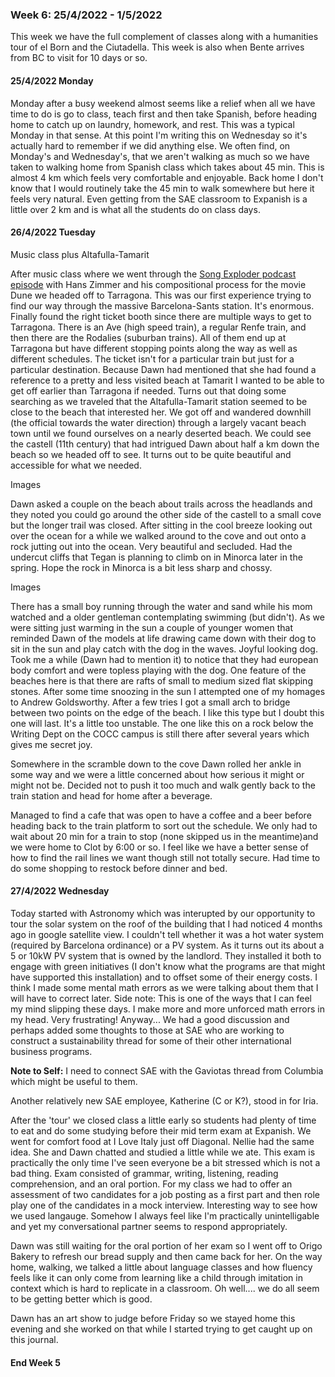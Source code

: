### Week 6: 25/4/2022 - 1/5/2022

This week we have the full complement of classes along with a humanities tour of el Born and the Ciutadella. This week is also when Bente arrives from BC to visit for 10 days or so.

#### 25/4/2022 Monday

Monday after a busy weekend almost seems like a relief when all we have time to do is go to class, teach first and then take Spanish, before heading home to catch up on laundry, homework, and rest. This was a typical Monday in that sense. At this point I'm writing this on Wednesday so it's actually hard to remember if we did anything else. We often find, on Monday's and Wednesday's, that we aren't walking as much so we have taken to walking home from Spanish class which takes about 45 min. This is almost 4 km which feels very comfortable and enjoyable. Back home I don't know that I would routinely take the 45 min to walk somewhere but here it feels very natural. Even getting from the SAE classroom to Expanish is a little over 2 km and is what all the students do on class days.

#### 26/4/2022 Tuesday

Music class plus Altafulla-Tamarit

After music class where we went through the [Song Exploder podcast episode](https://songexploder.net/dune) with Hans Zimmer and his compositional process for the movie Dune we headed off to Tarragona. This was our first experience trying to find our way through the massive Barcelona-Sants station. It's enormous. Finally found the right ticket booth since there are multiple ways to get to Tarragona. There is an Ave (high speed train), a regular Renfe train, and then there are the Rodalies (suburban trains). All of them end up at Tarragona but have different stopping points along the way as well as different schedules. The ticket isn't for a particular train but just for a particular destination. Because Dawn had mentioned that she had found a reference to a pretty and less visited beach at Tamarit I wanted to be able to get off earlier than Tarragona if needed. Turns out that doing some searching as we traveled that the Altafulla-Tamarit station seemed to be close to the beach that interested her. We got off and wandered downhill (the official towards the water direction) through a largely vacant beach town until we found ourselves on a nearly deserted beach. We could see the castell (11th century) that had intrigued Dawn about half a km down the beach so we headed off to see. It turns out to be quite beautiful and accessible for what we needed. 

Images

Dawn asked a couple on the beach about trails across the headlands and they noted you could go around the other side of the castell to a small cove but the longer trail was closed. After sitting in the cool breeze looking out over the ocean for a while we walked around to the cove and out onto a rock jutting out into the ocean. Very beautiful and secluded. Had the undercut cliffs that Tegan is planning to climb on in Minorca later in the spring. Hope the rock in Minorca is a bit less sharp and chossy. 
 
Images

There has a small boy running through the water and sand while his mom watched and a older gentleman contemplating swimming (but didn't). As we were sitting just warming in the sun a couple of younger women that reminded Dawn of the models at life drawing came down with their dog to sit in the sun and play catch with the dog in the waves. Joyful looking dog. Took me a while (Dawn had to mention it) to notice that they had european body comfort and were topless playing with the dog. One feature of the beaches here is that there are rafts of small to medium sized flat skipping stones. After some time snoozing in the sun I attempted one of my homages to Andrew Goldsworthy. After a few tries I got a small arch to bridge between two points on the edge of the beach. I like this type but I doubt this one will last. It's a little too unstable. The one like this on a rock below the Writing Dept on the COCC campus is still there after several years which gives me secret joy.

Somewhere in the scramble down to the cove Dawn rolled her ankle in some way and we were a little concerned about how serious it might or might not be. Decided not to push it too much and walk gently back to the train station and head for home after a beverage.

Managed to find a cafe that was open to have a coffee and a beer before heading back to the train platform to sort out the schedule. We only had to wait about 20 min for a train to stop (none skipped us in the meantime)and we were home to Clot by 6:00 or so. I feel like we have a better sense of how to find the rail lines we want though still not totally secure. Had time to do some shopping to restock before dinner and bed.

#### 27/4/2022 Wednesday 

Today started with Astronomy which was interupted by our opportunity to tour the solar system on the roof of the building that I had noticed 4 months ago in google satellite view. I couldn't tell whether it was a hot water system (required by Barcelona ordinance) or a PV system. As it turns out its about a 5 or 10kW PV system that is owned by the landlord. They installed it both to engage with green initiatives (I don't know what the programs are that might have supported this installation) and to offset some of their energy costs. I think I made some mental math errors as we were talking about them that I will have to correct later. Side note: This is one of the ways that I can feel my mind slipping these days. I make more and more unforced math errors in my head. Very frustrating! Anyway... We had a good discussion and perhaps added some thoughts to those at SAE who are working to construct a sustainability thread for some of their other international business programs. 

**Note to Self:** I need to connect SAE with the Gaviotas thread from Columbia which might be useful to them.

Another relatively new SAE employee, Katherine (C or K?), stood in for Iria. 

After the 'tour' we closed class a little early so students had plenty of time to eat and do some studying before their mid term exam at Expanish. We went for comfort food at I Love Italy just off Diagonal. Nellie had the same idea. She and Dawn chatted and studied a little while we ate. This exam is practically the only time I've seen everyone be a bit stressed which is not a bad thing. Exam consisted of grammar, writing, listening, reading comprehension, and an oral portion. For my class we had to offer an assessment of two candidates for a job posting as a first part and then role play one of the candidates in a mock interview. Interesting way to see how we used langauge. Somehow I always feel like I'm practically unintelligable and yet my conversational partner seems to respond appropriately. 

Dawn was still waiting for the oral portion of her exam so I went off to Origo Bakery to refresh our bread supply and then came back for her. On the way home, walking, we talked a little about language classes and how fluency feels like it can only come from learning like a child through imitation in context which is hard to replicate in a classroom. Oh well.... we do all seem to be getting better which is good. 

Dawn has an art show to judge before Friday so we stayed home this evening and she worked on that while I started trying to get caught up on this journal.

#### End Week 5

